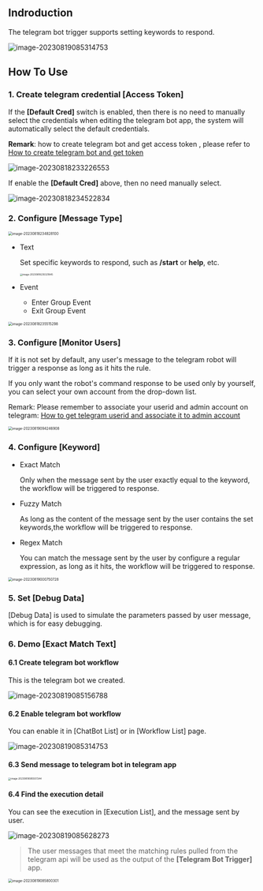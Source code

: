 



## Indroduction

The telegram bot trigger supports setting keywords to respond.

![image-20230819085314753](./img/bot-9.png)



## How To Use

### 1. Create telegram credential [Access Token]

If the **[Default Cred]** switch is enabled, then there is no need to manually select the credentials when editing the telegram bot app, the system will automatically select the default credentials.

**Remark**: how to create telegram bot and get access token , please refer to [How to create telegram bot and get token](how_to_create_telegram_bot_and_get_token.md)

![image-20230818233226553](./img/bot-1.png)

If enable the **[Default Cred]** above, then no need manually select.

![image-20230818234522834](./img/bot-3.png)



### 2. Configure [Message Type]

<img src="./img/bot-4.png" alt="image-20230818234828100" style="zoom: 50%;" />

- Text 

  Set specific keywords to respond, such as **/start** or **help**, etc.

  <img src="./img/bot-5.png" alt="image-20230818235321845" style="zoom:33%;" />

- Event
  - Enter Group Event
  - Exit Group Event

<img src="./img/bot-6.png" alt="image-20230818235515298" style="zoom:50%;" />

### 3. Configure **[Monitor Users]**

If it is not set by default, any user's message to the telegram robot will trigger a response as long as it hits the rule.



If you only want the robot's command response to be used only by yourself, you can select your own account from the drop-down list.

Remark: Please remember to associate your userid and admin account on telegram: [How to get telegram userid and associate it to admin account](how_to_get_telegram_userid_by_iolinker.md)

<img src="./img/bot-13.png" alt="image-20230819094246908" style="zoom:50%;" />







### 4. Configure [Keyword]

- Exact Match

  Only when the message sent by the user exactly equal to the keyword, the workflow will be triggered to response.

- Fuzzy Match

  As long as the content of the message sent by the user contains the set keywords,the workflow will be triggered to response.

- Regex Match

  You can match the message sent by the user by configure a regular expression, as long as it hits, the workflow will be triggered to response.

<img src="./img/bot-7.png" alt="image-20230819000750728" style="zoom:50%;" />



### 5. Set [Debug Data]

[Debug Data] is used to simulate the parameters passed by user message, which is for easy debugging.



### 6. Demo [Exact Match Text]

#### 6.1 Create telegram bot workflow

This is the telegram bot we created.

![image-20230819085156788](./img/bot-8.png)

#### 6.2 Enable telegram bot workflow

You can enable it in [ChatBot List] or in [Workflow List] page.

![image-20230819085314753](./img/bot-9.png)

#### 6.3 Send message to telegram bot in telegram app



<img src="./img/bot-10.png" alt="image-20230819085507244" style="zoom:33%;" />

#### 6.4 Find the execution detail

You can see the execution in [Execution List], and the message sent by user.

![image-20230819085628273](./img/bot-11.png)

> The user messages that meet the matching rules pulled from the telegram api will be used as the output of the **[Telegram Bot Trigger]** app.

<img src="./img/bot-12.png" alt="image-20230819085800301" style="zoom:50%;" />